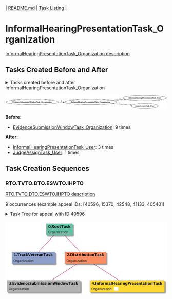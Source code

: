 | [README.md](/README.md) | [Task Listing](tasklist.md) |

# InformalHearingPresentationTask_Organization

[InformalHearingPresentationTask_Organization description](../descr/InformalHearingPresentationTask_Organization.md)

## Tasks Created Before and After

<details><summary>Tasks created before and after InformalHearingPresentationTask_Organization</summary>

```
digraph G {
rankdir="LR";
"InformalHearingPresentationTask_Organization" -> "InformalHearingPresentationTask_User" [label=3]
"InformalHearingPresentationTask_Organization" -> "JudgeAssignTask_User" [label=1]
"EvidenceSubmissionWindowTask_Organization" -> "InformalHearingPresentationTask_Organization" [label=9]
}
```
</details>

![InformalHearingPresentationTask_Organization](dot/InformalHearingPresentationTask_Organization.dot.png)

**Before:**

   * [EvidenceSubmissionWindowTask_Organization](EvidenceSubmissionWindowTask_Organization.md): 9 times

**After:**

   * [InformalHearingPresentationTask_User](InformalHearingPresentationTask_User.md): 3 times
   * [JudgeAssignTask_User](JudgeAssignTask_User.md): 1 times

## Task Creation Sequences

### RTO.TVTO.DTO.ESWTO.IHPTO

[RTO.TVTO.DTO.ESWTO.IHPTO description](../descr/RTO.TVTO.DTO.ESWTO.IHPTO.md)

9 occurrences (example appeal IDs: [40596, 15370, 42548, 41133, 40540])

<details><summary>Task Tree for appeal with ID 40596</summary>

```
@startuml
skinparam {
  ObjectBorderColor #555
  ObjectBorderThickness 0
  ObjectFontStyle bold
  ObjectFontSize 14
  ObjectAttributeFontColor #333
  ObjectAttributeFontSize 12
}
  object 0.RootTask #66c2a5 {
Organization
}
  object 1.TrackVeteranTask #8da0cb {
Organization
}
  object 2.DistributionTask #fc8d62 {
Organization
}
  object 3.EvidenceSubmissionWindowTask #b3b3b3 {
Organization
}
  object 4.InformalHearingPresentationTask #ffd92f {
Organization  <back:white>    </back>
}
0.RootTask -- 1.TrackVeteranTask
0.RootTask -- 2.DistributionTask
2.DistributionTask -- 3.EvidenceSubmissionWindowTask
2.DistributionTask -- 4.InformalHearingPresentationTask
@enduml
```
</details>

![RTO.TVTO.DTO.ESWTO.IHPTO-40596](uml/RTO.TVTO.DTO.ESWTO.IHPTO-40596.png)

